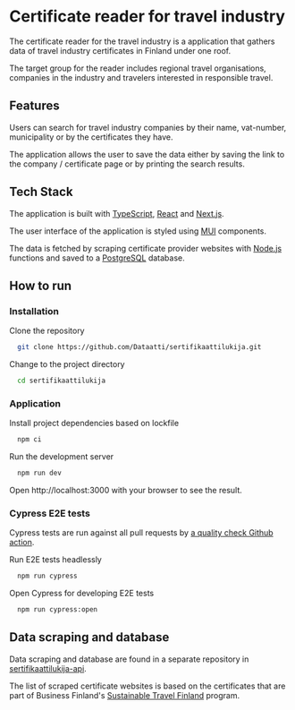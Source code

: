 # Certificate reader for travel industry

The certificate reader for the travel industry is a application that gathers data of travel industry certificates in Finland under one roof.

The target group for the reader includes regional travel organisations, companies in the industry and travelers interested in responsible travel.

## Features

Users can search for travel industry companies by their name, vat-number, municipality or by the certificates they have.

The application allows the user to save the data either by saving the link to the company / certificate page or by printing the search results.

## Tech Stack

The application is built with [TypeScript](https://www.typescriptlang.org/), [React](https://reactjs.org/) and [Next.js](https://nextjs.org/).

The user interface of the application is styled using [MUI](https://mui.com/) components.

The data is fetched by scraping certificate provider websites with [Node.js](https://nodejs.org/en/) functions and saved to a [PostgreSQL](https://www.postgresql.org/) database.


## How to run

### Installation

Clone the repository

```bash
  git clone https://github.com/Dataatti/sertifikaattilukija.git
```

Change to the project directory

```bash
  cd sertifikaattilukija
```

### Application

Install project dependencies based on lockfile

```bash
  npm ci
```

Run the development server

```bash
  npm run dev
```

Open http://localhost:3000 with your browser to see the result.

### Cypress E2E tests
Cypress tests are run against all pull requests by [a quality check Github action](/.github/workflows/quality_check.yml).

Run E2E tests headlessly

```bash
  npm run cypress
```

Open Cypress for developing E2E tests

```bash
  npm run cypress:open
```

## Data scraping and database

Data scraping and database are found in a separate repository in [sertifikaattilukija-api](https://github.com/Dataatti/sertifikaattilukija-api).

The list of scraped certificate websites is based on the certificates that are part of Business Finland's [Sustainable Travel Finland](https://www.businessfinland.fi/suomalaisille-asiakkaille/palvelut/matkailun-edistaminen/vastuullisuus/sertifioinnit--ohjelmat) program.
